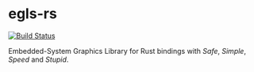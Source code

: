 ﻿egls-rs
=======

[![Build Status](https://ci.vaxpl.com/api/badges/rdst/egls-rs/status.svg?ref=refs/heads/{{BRANCH_NAME}})](https://ci.vaxpl.com/rdst/egls-rs)

Embedded-System Graphics Library for Rust bindings with *Safe*, *Simple*, *Speed* and *Stupid*.
